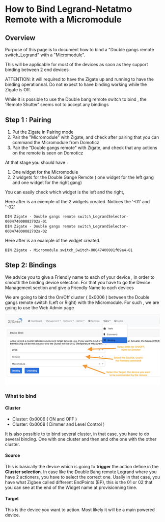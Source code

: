 # How to Bind Legrand-Netatmo Remote with a Micromodule


## Overview

Purpose of this page is to document how to bind a "Double gangs remote switch_Legrand" with a "Micromodule".

This will be applicable for most of the devices as soon as they support binding between 2 end devices

ATTENTION: it will required to have the Zigate up and running to have the binding operationnal. Do not expect to have binding working while the Zigate is Off.

While it is possible to use the Double bang remote switch to bind , the 'Remote Shutter' seems not to accept any bindings

## Step 1 : Pairing

1. Put the Zigate in Pairing mode
1. Pair the "Micromodule" with Zigate, and check after pairing that you can command the Micromodule from Domoticz
1. Pair the "Double gangs remote" with Zigate, and check that any actions on the remote is seen on Domoticz

At that stage you should have :

1. One widget for the Micromodule
1. 2 widgets for the Double Gange Remote ( one widget for the left gang and one widget for the right gang)

You can easily check which widget is the left and the right,

Here after is an exemple of the 2 widgets created. Notices the '-01' and '-02'

```
DIN Zigate - Double gangs remote switch_LegrandSelector-000474000082702a-01
DIN Zigate - Double gangs remote switch_LegrandSelector-000474000082702a-02
```

Here after is an example of the widget created.

```
DIN Zigate - Micromodule switch_Switch-00047400001f09a4-01
```


## Step 2: Bindings

We advice you to give a Friendly name to each of your device , in order to smooth the binding device selection.
For that you have to go the Device Management section and give a Friendly Name to each devices

We are going to bind the On/Off cluster ( 0x0006 ) between the Double gangs remote switch (Left or Right) with the Micromodule.
For such , we are going to use the Web Admin page

![Bindings](../Images/Binding.png)


### What to bind

#### Cluster
* Cluster: 0x0006  ( ON and OFF )
* Cluster: 0x0008  ( Dimmer and Level Control )

It is also possible to to bind several cluster, in that case, you have to do several binding. One with one cluster and then and othe one with the other cluster.

#### Source

This is basically the device which is going to __trigger__ the action define in the __Cluster selection__.
In case like the Double Bang remote Legrand where you have 2 actioners, you have to select the correct one. Usally in that case, you have what Zigbee called different EndPoints (EP), this is the 01 or 02 that you can see at the end of the Widget name at provisionning time.

#### Target

This is the device you want to action. Most likely it will be a main powered device.
